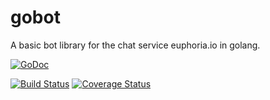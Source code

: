# gobot
A basic bot library for the chat service euphoria.io in golang.

[![GoDoc](https://godoc.org/github.com/cpalone/gobot?status.svg)](https://godoc.org/github.com/cpalone/gobot)

[![Build Status](https://travis-ci.org/cpalone/gobot.svg?branch=master)](https://travis-ci.org/cpalone/gobot)
[![Coverage Status](https://coveralls.io/repos/cpalone/gobot/badge.svg?branch=master&service=github)](https://coveralls.io/github/cpalone/gobot?branch=master)
